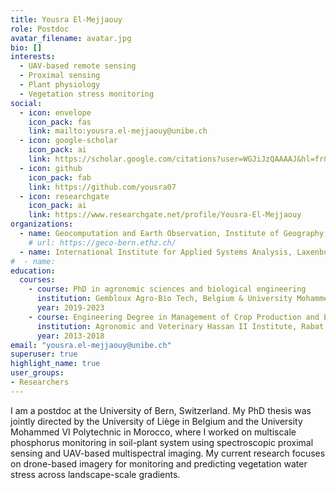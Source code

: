 ```yaml
---
title: Yousra El-Mejjaouy
role: Postdoc
avatar_filename: avatar.jpg
bio: []
interests:
  - UAV-based remote sensing
  - Proximal sensing 
  - Plant physiology 
  - Vegetation stress monitoring
social:
  - icon: envelope
    icon_pack: fas
    link: mailto:yousra.el-mejjaouy@unibe.ch
  - icon: google-scholar
    icon_pack: ai
    link: https://scholar.google.com/citations?user=WGJiJzQAAAAJ&hl=fr&oi=ao
  - icon: github
    icon_pack: fab
    link: https://github.com/yousra07
  - icon: researchgate
    icon_pack: ai
    link: https://www.researchgate.net/profile/Yousra-El-Mejjaouy
organizations:
  - name: Geocomputation and Earth Observation, Institute of Geography, University of Bern
    # url: https://geco-bern.ethz.ch/
  - name: International Institute for Applied Systems Analysis, Laxenburg, Austria
#  - name: 
education:
  courses:
    - course: PhD in agronomic sciences and biological engineering 
      institution: Gembloux Agro-Bio Tech, Belgium & University Mohammed VI Polytechnic, Morocco
      year: 2019-2023
    - course: Engineering Degree in Management of Crop Production and Environement 
      institution: Agronomic and Veterinary Hassan II Institute, Rabat, Morocco
      year: 2013-2018
email: "yousra.el-mejjaouy@unibe.ch"
superuser: true
highlight_name: true
user_groups:
- Researchers
---
```


I am a postdoc at the University of Bern, Switzerland. My PhD thesis was jointly directed by the University of Liège in Belgium and the University Mohammed VI Polytechnic in Morocco, where I worked on multiscale phosphorus monitoring in soil-plant system using spectroscopic proximal sensing and UAV-based multispectral imaging. My current research focuses on drone-based imagery for monitoring and predicting vegetation water stress across landscape-scale gradients.


